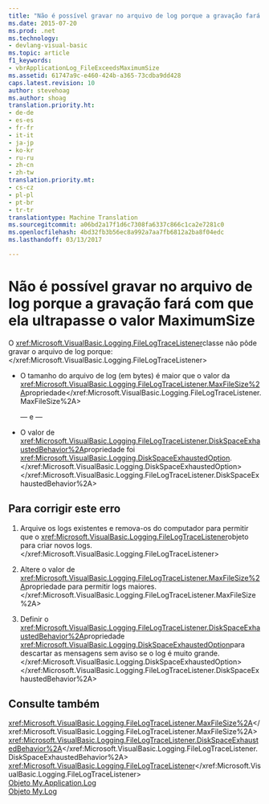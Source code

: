 ```yaml
---
title: "Não é possível gravar no arquivo de log porque a gravação fará com que ela ultrapasse o valor MaximumSize | Documentos do Microsoft"
ms.date: 2015-07-20
ms.prod: .net
ms.technology:
- devlang-visual-basic
ms.topic: article
f1_keywords:
- vbrApplicationLog_FileExceedsMaximumSize
ms.assetid: 61747a9c-e460-424b-a365-73cdba9dd428
caps.latest.revision: 10
author: stevehoag
ms.author: shoag
translation.priority.ht:
- de-de
- es-es
- fr-fr
- it-it
- ja-jp
- ko-kr
- ru-ru
- zh-cn
- zh-tw
translation.priority.mt:
- cs-cz
- pl-pl
- pt-br
- tr-tr
translationtype: Machine Translation
ms.sourcegitcommit: a06bd2a17f1d6c7308fa6337c866c1ca2e7281c0
ms.openlocfilehash: 4bd32fb3b56ec8a992a7aa7fb6812a2ba8f04edc
ms.lasthandoff: 03/13/2017

---
```

# <a name="unable-to-write-to-log-file-because-writing-to-it-would-cause-it-to-exceed-maximumsize-value"></a>Não é possível gravar no arquivo de log porque a gravação fará com que ela ultrapasse o valor MaximumSize
O <xref:Microsoft.VisualBasic.Logging.FileLogTraceListener>classe não pôde gravar o arquivo de log porque:</xref:Microsoft.VisualBasic.Logging.FileLogTraceListener>  
  
-   O tamanho do arquivo de log (em bytes) é maior que o valor da <xref:Microsoft.VisualBasic.Logging.FileLogTraceListener.MaxFileSize%2A>propriedade</xref:Microsoft.VisualBasic.Logging.FileLogTraceListener.MaxFileSize%2A>  
  
     — e —  
  
-   O valor de <xref:Microsoft.VisualBasic.Logging.FileLogTraceListener.DiskSpaceExhaustedBehavior%2A>propriedade foi <xref:Microsoft.VisualBasic.Logging.DiskSpaceExhaustedOption>.</xref:Microsoft.VisualBasic.Logging.DiskSpaceExhaustedOption> </xref:Microsoft.VisualBasic.Logging.FileLogTraceListener.DiskSpaceExhaustedBehavior%2A>  
  
## <a name="to-correct-this-error"></a>Para corrigir este erro  
  
1.  Arquive os logs existentes e remova-os do computador para permitir que o <xref:Microsoft.VisualBasic.Logging.FileLogTraceListener>objeto para criar novos logs.</xref:Microsoft.VisualBasic.Logging.FileLogTraceListener>  
  
2.  Altere o valor de <xref:Microsoft.VisualBasic.Logging.FileLogTraceListener.MaxFileSize%2A>propriedade para permitir logs maiores.</xref:Microsoft.VisualBasic.Logging.FileLogTraceListener.MaxFileSize%2A>  
  
3.  Definir o <xref:Microsoft.VisualBasic.Logging.FileLogTraceListener.DiskSpaceExhaustedBehavior%2A>propriedade <xref:Microsoft.VisualBasic.Logging.DiskSpaceExhaustedOption>para descartar as mensagens sem aviso se o log é muito grande.</xref:Microsoft.VisualBasic.Logging.DiskSpaceExhaustedOption> </xref:Microsoft.VisualBasic.Logging.FileLogTraceListener.DiskSpaceExhaustedBehavior%2A>  
  
## <a name="see-also"></a>Consulte também  
 <xref:Microsoft.VisualBasic.Logging.FileLogTraceListener.MaxFileSize%2A></xref:Microsoft.VisualBasic.Logging.FileLogTraceListener.MaxFileSize%2A>   
 <xref:Microsoft.VisualBasic.Logging.FileLogTraceListener.DiskSpaceExhaustedBehavior%2A></xref:Microsoft.VisualBasic.Logging.FileLogTraceListener.DiskSpaceExhaustedBehavior%2A>   
 <xref:Microsoft.VisualBasic.Logging.FileLogTraceListener></xref:Microsoft.VisualBasic.Logging.FileLogTraceListener>   
 [Objeto My.Application.Log](../../visual-basic/language-reference/objects/my-application-log-object.md)   
 [Objeto My.Log](../../visual-basic/language-reference/objects/my-log-object.md)
